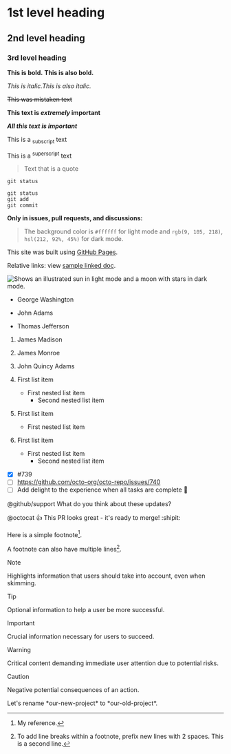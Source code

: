 # 1st level heading
## 2nd level heading
### 3rd level heading
**This is bold.** __This is also bold.__

*This is italic.*_This is also italic._

~~This was mistaken text~~

**This text is _extremely_ important**

***All this text is important***

This is a <sub>subscript</sub> text

This is a <sup>superscript</sup> text

> Text that is a quote

`git status`

```
git status
git add
git commit
```

**Only in issues, pull requests, and discussions:**
>The background color is `#ffffff` for light mode and `rgb(9, 105, 218)`, `hsl(212, 92%, 45%)` for dark mode.

This site was built using [GitHub Pages](https://pages.github.com/).

Relative links: view [sample linked doc](./slides&&notes/slides11_notes.md).

<picture>
  <source media="(prefers-color-scheme: dark)" srcset="https://user-images.githubusercontent.com/25423296/163456776-7f95b81a-f1ed-45f7-b7ab-8fa810d529fa.png">
  <source media="(prefers-color-scheme: light)" srcset="https://user-images.githubusercontent.com/25423296/163456779-a8556205-d0a5-45e2-ac17-42d089e3c3f8.png">
  <img alt="Shows an illustrated sun in light mode and a moon with stars in dark mode." src="https://user-images.githubusercontent.com/25423296/163456779-a8556205-d0a5-45e2-ac17-42d089e3c3f8.png">
</picture>

- George Washington
* John Adams
+ Thomas Jefferson

1. James Madison
1. James Monroe
1. John Quincy Adams


1. First list item
    - First nested list item
        - Second nested list item


100. First list item
     - First nested list item


100. First list item
     - First nested list item
        - Second nested list item

- [x] #739
- [ ] https://github.com/octo-org/octo-repo/issues/740
- [ ] Add delight to the experience when all tasks are complete :tada:

@github/support What do you think about these updates?


@octocat :+1: This PR looks great - it's ready to merge! :shipit:


Here is a simple footnote[^1].

A footnote can also have multiple lines[^2].

[^1]: My reference.
[^2]: To add line breaks within a footnote, prefix new lines with 2 spaces.
This is a second line.


> [!NOTE]
> Highlights information that users should take into account, even when skimming.

> [!TIP]
> Optional information to help a user be more successful.

> [!IMPORTANT]
> Crucial information necessary for users to succeed.

> [!WARNING]
> Critical content demanding immediate user attention due to potential risks.

> [!CAUTION]
> Negative potential consequences of an action.


<!-- This content will not appear in the rendered Markdown -->

Let's rename \*our-new-project\* to \*our-old-project\*.
